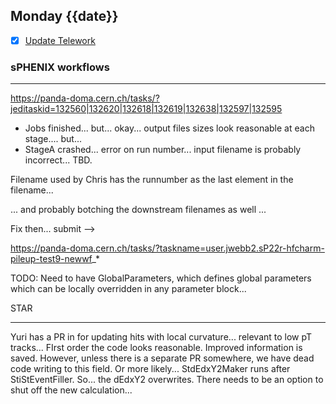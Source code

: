 ## Monday {{date}}

- [x] [Update Telework](https://docs.google.com/spreadsheets/d/16AZZBiKL1s6eGgH2KFiJPnD8-TjRsC0HYy4Qdmbr358/edit#gid=0)

### sPHENIX workflows
------------------

https://panda-doma.cern.ch/tasks/?jeditaskid=132560|132620|132618|132619|132638|132597|132595

- Jobs finished... but...  okay... output files sizes look reasonable at each stage....     but...
- StageA crashed... error on run number... input filename is probably incorrect... TBD.

Filename used by Chris has the runnumber as the last element in the filename...

... and probably botching the downstream filenames as well ...

Fix then... submit -->  

https://panda-doma.cern.ch/tasks/?taskname=user.jwebb2.sP22r-hfcharm-pileup-test9-newwf_*



TODO: Need to have GlobalParameters, which defines global parameters which can be locally overridden in any parameter block...

STAR 

--------------------------

Yuri has a PR in for updating hits with local curvature... relevant to low pT tracks... FIrst order the code looks reasonable.   Improved information is saved.  However, unless there is a separate PR somewhere, we have dead code writing to this field.  Or more likely... StdEdxY2Maker runs after StiStEventFiller.  So... the dEdxY2 overwrites.  There needs to be an option to shut off the new calculation... 